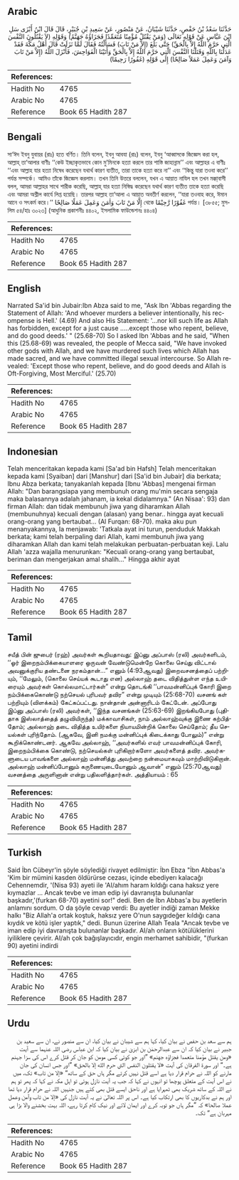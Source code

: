 ## Arabic


<div dir="rtl" lang="ar" style={{fontSize:'larger',backgroundColor:'#f8f9fa',padding:20}}>
حَدَّثَنَا سَعْدُ بْنُ حَفْصٍ، حَدَّثَنَا شَيْبَانُ، عَنْ مَنْصُورٍ، عَنْ سَعِيدِ بْنِ جُبَيْرٍ، قَالَ قَالَ ابْنُ أَبْزَى سَلِ ابْنَ عَبَّاسٍ عَنْ قَوْلِهِ تَعَالَى ‏(‏وَمَنْ يَقْتُلْ مُؤْمِنًا مُتَعَمِّدًا فَجَزَاؤُهُ جَهَنَّمُ‏)‏ وَقَوْلِهِ ‏(‏لاَ يَقْتُلُونَ النَّفْسَ الَّتِي حَرَّمَ اللَّهُ إِلاَّ بِالْحَقِّ‏)‏ حَتَّى بَلَغَ ‏(‏إِلاَّ مَنْ تَابَ‏)‏ فَسَأَلْتُهُ فَقَالَ لَمَّا نَزَلَتْ قَالَ أَهْلُ مَكَّةَ فَقَدْ عَدَلْنَا بِاللَّهِ وَقَتَلْنَا النَّفْسَ الَّتِي حَرَّمَ اللَّهُ إِلاَّ بِالْحَقِّ وَأَتَيْنَا الْفَوَاحِشَ، فَأَنْزَلَ اللَّهُ ‏(‏إِلاَّ مَنْ تَابَ وَآمَنَ وَعَمِلَ عَمَلاً صَالِحًا‏)‏ إِلَى قَوْلِهِ ‏(‏غَفُورًا رَحِيمًا‏)‏
</div>
<div style={{backgroundColor:'#f8f9fa',padding:20, marginBottom: 10}}><table> <thead> <tr> <th>References:</th> <th></th> </tr> </thead> <tbody><tr><td>Hadith No</td><td>4765</td></tr><tr><td>Arabic No</td><td>4765</td></tr><tr><td>Reference</td><td>Book 65 Hadith 287</td></tr></tbody></table></div>

## Bengali


<div dir="ltr" lang="bn" style={{fontSize:'larger',backgroundColor:'#f8f9fa',padding:20}}>
সা‘ঈদ ইবনু যুবায়র (রাঃ) হতে বর্ণিত। তিনি বলেন, ইবনু আবযা (রাঃ) বলেন, ইবনু ‘আব্বাসকে জিজ্ঞেস করা হল, আল্লাহ্ তা‘আলার বাণীঃ ‘‘কেউ ইচ্ছাকৃতভাবে কোন মু’মিনকে হত্যা করলে তার শাস্তি জাহান্নাম’’ এবং আল্লাহর এ বাণীঃ ‘‘এবং আল্লাহ যার হত্যা নিষেধ করেছেন যথার্থ কারণ ব্যতীত, তারা তাকে হত্যা করে না’’ এবং ‘‘কিন্তু যারা তওবা করে’’ পর্যন্ত সম্পর্কে। আমিও তাঁকে জিজ্ঞেস করলাম। তখন তিনি উত্তরে বললেন, যখন এ আয়াত নাযিল হল তখন মক্কা্বাসী বলল, আমরা আল্লাহর সাথে শারীক করেছি, আল্লাহ্ যার হত্যা নিষিদ্ধ করেছেন যথার্থ কারণ ব্যতীত তাকে হত্যা করেছি এবং আমরা অশ্লীল কার্যে লিপ্ত হয়েছি। তারপর আল্লাহ তা‘আলা এ আয়াত অবতীর্ণ করলেন, ‘‘যারা তওবাহ করে, ঈমান আনে ও সৎকর্ম করে।’’ إِلَّا مَنْ تَابَ وَاٰمَنَ وَعَمِلَ عَمَلًا صَالِحًا থেকে غَفُوْرًا رَّحِيْمًا পর্যন্ত। [৩৮৫৫; মুসলিম ৫৪/হাঃ ৩০২৩] (আধুনিক প্রকাশনীঃ ৪৪০২, ইসলামিক ফাউন্ডেশনঃ ৪৪০৪)
</div>
<div style={{backgroundColor:'#f8f9fa',padding:20, marginBottom: 10}}><table> <thead> <tr> <th>References:</th> <th></th> </tr> </thead> <tbody><tr><td>Hadith No</td><td>4765</td></tr><tr><td>Arabic No</td><td>4765</td></tr><tr><td>Reference</td><td>Book 65 Hadith 287</td></tr></tbody></table></div>

## English


<div dir="ltr" lang="en" style={{fontSize:'larger',backgroundColor:'#f8f9fa',padding:20}}>
Narrated Sa'id bin Jubair:Ibn Abza said to me, "Ask Ibn 'Abbas regarding the Statement of Allah: 'And whoever murders a believer intentionally, his recompense is Hell.' (4.69) And also His Statement: '...nor kill such life as Allah has forbidden, except for a just cause .....except those who repent, believe, and do good deeds.' " (25.68-70) So I asked Ibn 'Abbas and he said, "When this (25.68-69) was revealed, the people of Mecca said, "We have invoked other gods with Allah, and we have murdered such lives which Allah has made sacred, and we have committed illegal sexual intercourse. So Allah revealed: 'Except those who repent, believe, and do good deeds and Allah is Oft-Forgiving, Most Merciful.' (25.70)
</div>
<div style={{backgroundColor:'#f8f9fa',padding:20, marginBottom: 10}}><table> <thead> <tr> <th>References:</th> <th></th> </tr> </thead> <tbody><tr><td>Hadith No</td><td>4765</td></tr><tr><td>Arabic No</td><td>4765</td></tr><tr><td>Reference</td><td>Book 65 Hadith 287</td></tr></tbody></table></div>

## Indonesian


<div dir="ltr" lang="id" style={{fontSize:'larger',backgroundColor:'#f8f9fa',padding:20}}>
Telah menceritakan kepada kami [Sa'ad bin Hafsh] Telah menceritakan kepada kami [Syaiban] dari [Manshur] dari [Sa'id bin Jubair] dia berkata; Ibnu Abza berkata; tanyakanlah kepada [Ibnu 'Abbas] mengenai firman Allah: "Dan barangsiapa yang membunuh orang mu'min secara sengaja maka balasannya adalah jahanam, ia kekal didalamnya." (An Nisaa': 93) dan firman Allah: dan tidak membunuh jiwa yang diharamkan Allah (membunuhnya) kecuali dengan (alasan) yang benar.. hingga ayat kecuali orang-orang yang bertaubat... (Al Furqan: 68-70). maka aku pun menanyakannya, Ia menjawab: 'Tatkala ayat ini turun, penduduk Makkah berkata; kami telah berpaling dari Allah, kami membunuh jiwa yang diharamkan Allah dan kami telah melakukan perbuatan-perbuatan keji. Lalu Allah 'azza wajalla menurunkan: "Kecuali orang-orang yang bertaubat, beriman dan mengerjakan amal shalih..." Hingga akhir ayat
</div>
<div style={{backgroundColor:'#f8f9fa',padding:20, marginBottom: 10}}><table> <thead> <tr> <th>References:</th> <th></th> </tr> </thead> <tbody><tr><td>Hadith No</td><td>4765</td></tr><tr><td>Arabic No</td><td>4765</td></tr><tr><td>Reference</td><td>Book 65 Hadith 287</td></tr></tbody></table></div>

## Tamil


<div dir="ltr" lang="ta" style={{fontSize:'larger',backgroundColor:'#f8f9fa',padding:20}}>
சயீத் பின் ஜுபைர் (ரஹ்) அவர்கள் கூறியதாவது: இப்னு அப்பாஸ் (ரலி) அவர்களிடம், ‘‘ஓர் இறைநம்பிக்கையாளரை ஒருவன் வேண்டுமென்றே கொலை செய்து விட்டால் அவனுக்குரிய தண்டனை நரகம்தான்...” எனும் (4:93ஆவது) இறைவசனத்தைப் பற்றியும், ‘‘மேலும், (கொலை செய்யக் கூடாது என) அல்லாஹ் தடை விதித்துள்ள எந்த உயிரையும் அவர்கள் கொல்லமாட்டார்கள்” என்று தொடங்கி ‘‘பாவமன்னிப்புக் கோரி இறை நம்பிக்கைகொண்டு நற்செயல் புரிபவர் தவிர” என்று முடியும் (25:68-70) வசனங் கள் பற்றியும் (விளக்கம்) கேட்கப்பட்டது. நான்தான் அன்னாரிடம் கேட்டேன். அப்போது இப்னு அப்பாஸ் (ரலி) அவர்கள், ‘‘இந்த வசனங்கள் (25:63-69) இறங்கியபோது (புதிதாக இஸ்லாத்தைத் தழுவியிருந்த) மக்காவாசிகள், நாம் அல்லாஹ்வுக்கு இணை கற்பித்தோம்; அல்லாஹ் தடை விதித்த உயிர்களை நியாயமின்றிக் கொலை செய்தோம்; தீய செயல்கள் புரிந்தோம். (ஆகவே, இனி நமக்கு மன்னிப்புக் கிடைக்காது போலும்)” என்று கூறிக்கொண்டனர். ஆகவே அல்லாஹ், ‘‘அவர்களில் எவர் பாவமன்னிப்புக் கோரி, இறைநம்பிக்கை கொண்டு, நற்செயல்கள் புரிகிறார்களோ அவர்களைத் தவிர. அவர்களுடைய பாவங்களை அல்லாஹ் மன்னித்து அவற்றை நன்மையாகவும் மாற்றிவிடுகிறான். அல்லாஹ் மன்னிப்போனும் கருணையுடையோனும் ஆவான்” எனும் (25:70ஆவது) வசனத்தை அருளினான் என்று பதிலளித்தார்கள். அத்தியாயம் : 65
</div>
<div style={{backgroundColor:'#f8f9fa',padding:20, marginBottom: 10}}><table> <thead> <tr> <th>References:</th> <th></th> </tr> </thead> <tbody><tr><td>Hadith No</td><td>4765</td></tr><tr><td>Arabic No</td><td>4765</td></tr><tr><td>Reference</td><td>Book 65 Hadith 287</td></tr></tbody></table></div>

## Turkish


<div dir="ltr" lang="tr" style={{fontSize:'larger',backgroundColor:'#f8f9fa',padding:20}}>
Said İbn Cübeyr'in şöyle söylediği rivayet edilmiştir: İbn Ebza "İbn Abbas'a 'Kim bir mümini kasden öldürürse cezası, içinde ebediyerı kalacağı Cehennemdir, '(Nisa 93) ayeti ile 'AI/ahım haram kıldığı cana haksız yere kıymazlar ... Ancak tevbe ve iman edip iyi davranışta bulunanlar başkadır,'(furkan 68-70) ayetini sor!" dedi. Ben de İbn Abbas'a bu ayetlerin anlamını sordum. O da şöyle cevap verdi: Bu ayetler indiği zaman Mekke halkı "Biz Allah'a ortak koştuk, haksız yere O'nun saygıdeğer kıldığı cana kıydık ve kötü işler yaptık," dedi. Bunun üzerine Allah Teala "Ancak tevbe ve iman edip iyi davranışta bulunanlar başkadır. AI/ah onların kötülüklerini iyiliklere çevirir. AI/ah çok bağışlayıcıdır, engin merhamet sahibidir, "(furkan 90) ayetini indirdi
</div>
<div style={{backgroundColor:'#f8f9fa',padding:20, marginBottom: 10}}><table> <thead> <tr> <th>References:</th> <th></th> </tr> </thead> <tbody><tr><td>Hadith No</td><td>4765</td></tr><tr><td>Arabic No</td><td>4765</td></tr><tr><td>Reference</td><td>Book 65 Hadith 287</td></tr></tbody></table></div>

## Urdu


<div dir="rtl" lang="ur" style={{fontSize:'larger',backgroundColor:'#f8f9fa',padding:20}}>
ہم سے سعد بن حفص نے بیان کیا، کہا ہم سے شیبان نے بیان کیا، ان سے منصور نے، ان سے سعید بن جبیر نے بیان کیا کہ ان سے عبدالرحمٰن بن ابزیٰ نے بیان کیا کہ ابن عباس رضی اللہ عنہما سے آیت «ومن يقتل مؤمنا متعمدا فجزاؤه جهنم‏» ”اور جو کوئی کسی مومن کو جان کر قتل کرے اس کی سزا جہنم ہے۔“ اور سورۃ الفرقان کی آیت «‏‏‏‏لا يقتلون النفس التي حرم الله إلا بالحق‏» ”اور جس انسان کی جان مارنے کو اللہ نے حرام قرار دیا ہے اسے قتل نہیں کرتے مگر ہاں حق کے ساتھ“ «إلا من تاب‏» تک، میں نے اس آیت کے متعلق پوچھا تو انہوں نے کہا کہ جب یہ آیت نازل ہوئی تو اہل مکہ نے کہا کہ پھر تو ہم نے اللہ کے ساتھ شریک بھی ٹھہرایا ہے اور ناحق ایسے قتل بھی کئے ہیں جنہیں اللہ نے حرام قرار دیا تھا اور ہم نے بدکاریوں کا بھی ارتکاب کیا ہے۔ اس پر اللہ تعالیٰ نے یہ آیت نازل کی «إلا من تاب وآمن وعمل عملا صالحا‏» کہ ”مگر ہاں جو توبہ کرے اور ایمان لائے اور نیک کام کرتا رہے، اللہ بہت بخشنے والا بڑا ہی مہربان ہے“ تک۔
</div>
<div style={{backgroundColor:'#f8f9fa',padding:20, marginBottom: 10}}><table> <thead> <tr> <th>References:</th> <th></th> </tr> </thead> <tbody><tr><td>Hadith No</td><td>4765</td></tr><tr><td>Arabic No</td><td>4765</td></tr><tr><td>Reference</td><td>Book 65 Hadith 287</td></tr></tbody></table></div>